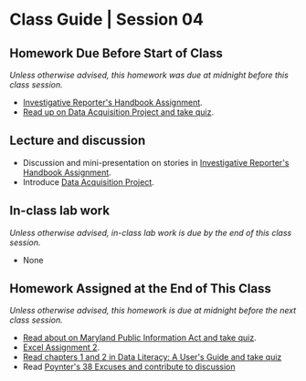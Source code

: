 # Class Guide | Session 04

## Homework Due Before Start of Class
*Unless otherwise advised, this homework was due at midnight before this class session.*

* [Investigative Reporter's Handbook Assignment](../03/03-Homework-Assigned/A-handbook-writing-assignment.md).
* [Read up on Data Acquisition Project and take quiz](../../major-assignments/data-acquisition-project/readme.md).

## Lecture and discussion

* Discussion and mini-presentation on stories in [Investigative Reporter's Handbook Assignment](../03/03-Homework-Assigned/A-handbook-writing-assignment.md).
* Introduce [Data Acquisition Project](../03/03-Homework-Assigned/B-data-acquisition-project.md).

## In-class lab work
*Unless otherwise advised, in-class lab work is due by the end of this class session.*   

* None

## Homework Assigned at the End of This Class
*Unless otherwise advised, this homework is due at midnight before the next class session.*   

* [Read about on Maryland Public Information Act and take quiz](../04/04-Homework-Assigned/C-PIA-readings.md).
* [Excel Assignment 2](04-Homework-Assigned/A-excel-assignment-2.md).
* [Read chapters 1 and 2 in Data Literacy: A User's Guide and take quiz](../04/04-Homework-Assigned/B-data-literacy-reading-quiz-ch-1+2.md)
* Read [Poynter's 38 Excuses and contribute to discussion](https://umd.instructure.com/courses/1251920/discussion_topics/3490012)
